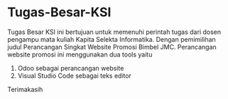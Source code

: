 # Tugas-Besar-KSI

Tugas Besar KSI ini bertujuan untuk memenuhi perintah tugas dari dosen pengampu mata kuliah Kapita Selekta Informatika.
Dengan pemimilihan judul Perancangan Singkat Website Promosi Bimbel JMC. Perancangan website promosi ini menggunakan dua tools yaitu 
1. Odoo sebagai perancangan website
2. Visual Studio Code sebagai teks editor

Terimakasih
